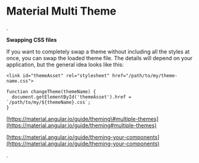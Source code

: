 # Material Multi Theme

.

**Swapping CSS files**

If you want to completely swap a theme without including all the styles at once, you can swap the loaded theme file. The details will depend on your application, but the general idea looks like this:

```text
<link id="themeAsset" rel="stylesheet" href="/path/to/my/theme-name.css">
```

```text
function changeTheme(themeName) {
  document.getElementById('themeAsset').href = `/path/to/my/${themeName}.css`;
}
```

[https://material.angular.io/guide/theming\#multiple-themes](https://material.angular.io/guide/theming#multiple-themes)

[https://material.angular.io/guide/theming-your-components](https://material.angular.io/guide/theming-your-components)

.

